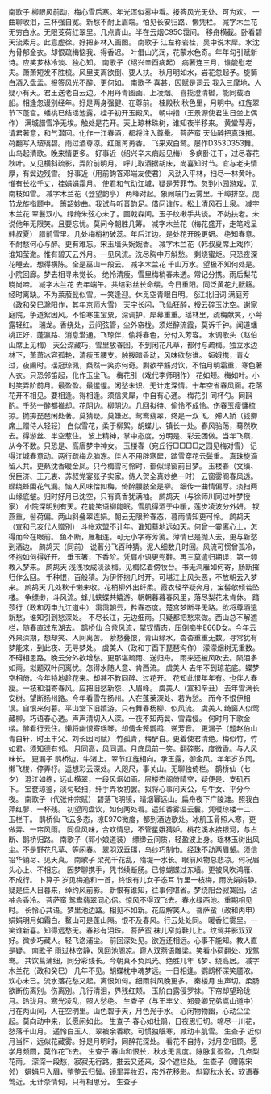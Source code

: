 <!-- { "loadSidebar": true } -->
南歌子
柳眼风前动，梅心雪后寒。年光浑似雾中看。报答风光无处、可为欢。 
一曲聊收泪，三杯强自宽。新愁不耐上眉端。怕见长安归路、懒凭栏。 
减字木兰花
无穷白水。无限芰荷红翠里。几点青山。半在云烟C95C霭间。 
移舟横截。卧看碧天流素月。此意虚徐。好把芗林入画图。 
南歌子
江左称岩桂，吴中说木犀。水沈为骨郁金衣。却恨疏梅恼我、得香迟。 
叶借山光润，花蒙水色奇。年年勾引赋新诗。应笑芗林冷淡、独心知。 
南歌子（绍兴辛酉病起）
病著连三月，谁能慰老夫。萧萧短发不胜梳。风里支离欲倒、要人扶。 
秋月明如水，岩花忽起予。旋篘白酒入盘盂。报答风光不醉、更何如。 
南歌子
喜甚，因赋是词云 
我入三摩地，人疑小有天。君王送老白云边。不用丹青图画、上凌烟。 
喜揽澄清辔，能同载酒船。相逢忽谩别经年。好是两身强健、在尊前。 
桂殿秋
秋色里，月明中。红旌翠节下蓬宫。蟠桃已结瑶池露，桂子初开玉殿风。 
朝中措（王景源使君生日坐上偶作）
满城腊雪净无埃。触处是花开。天上琼林珠树，谁知夜半移来。 
黄堂荐寿，请君著意，和气潜回。化作一江春酒，都将注入尊罍。 
菩萨蛮
天仙醉把真珠掷。荷翻写入玻璃碧。雨过酒尊凉。红蕖苒苒香。 
飞来双白鹭。屡作D353D353舞。山鸟起清歌。晚来情更多。 
好事近（绍兴辛未病起见梅）
多病卧江干，过尽春花秋叶。又见横斜疏影，弄阶前明月。 
呼儿取酒据胡床，尚喜知时节。宜与老夫情厚，有鬓边残雪。 
好事近（用前韵答邓端友使君）
风劲入平林，扫尽一林黄叶。惟有长松千丈，挂娟娟霜月。 
使君和气动江城，疑是芳菲节。忽到小园游戏，见南枝如雪。 
减字木兰花（登望韵亭）
两峰对起。象阙端门云雾里。千嶂排空。虎节龙旂指顾中。 
箫韶妙曲。我试与听音韵足。借问谁传。松上清风石上泉。 
减字木兰花
翠鬟双小。绿绮朱弦心未了。画戟森间。玉子纹楸手共谈。 
不妨扶老。未说他年无限笑。且要忘忧。莫问今朝胜几筹。 
减字木兰花（梅花盛开，走笔戏呈韩叔夏）
腊前雪里。几处梅梢初破蕊。年后江边。是处花开晚更妍。 
绝知春意。不耐愁何心与醉。更有难忘。宋玉墙头婉婉香。 
减字木兰花（韩叔夏席上戏作）
谁知莹澈。惟有碧天云外月。一见风流。洗尽胸中万斛愁。 
剩烧蜜炬。只恐夜深花睡去。想得横陈。全是巫山一段云。 
减字木兰花
千山万水。望极不知何处是。小院回廊。梦去相寻未觉长。 
绝怜清瘦。雪里梅梢春未透。常记分携。雨后梨花晓尚啼。 
减字木兰花
去年端午。共结彩丝长命缕。今日重阳。同泛黄花九酝觞。 
经时离缺。不为莱菔髭似雪。一笑逢迎。休觅空青眼自明。 
§江北旧词 
满庭芳（政和癸巳滁阳作，其年京师大雪）
天宇长闲，飞仙狂醉，挼云碎玉沈空。谢家庭院，争道絮因风。不怕寒生宝粟，深调护、犀幕重重。瑶林里，疏梅献笑，小萼露轻红。 
瑞龙。香绕处，云间弦管，尘外帘栊。须烂醉流霞，莫诉千钟。闻道蟠桃正好，蓬瀛路、消息潜通。飞琼伴，偷将春色，分付入芳容。 
水调歌头（赵伯山席上见梅）
天公深藏巧，雪里放春回。不到闲花凡草，都付与疏梅。独立水边林下，萧萧冰容孤艳，清瘦玉腰支。触拨暗香动，风味欲愁谁。 
姮娥携，青女过，夜阑时。瑶冠琼珮，粲然一笑亦何奇。剩欲举觞对饮，不怕月明霜重，寒色著人衣。只恐邻笛起，化作玉尘飞。 
梅花引（戏代李师明作）
花如颊。梅如叶。小时笑弄阶前月。最盈盈。最惺惺。闲愁未识、无计定深情。十年空省春风面。花落花开不相见。要相逢。得相逢。须信灵犀，中自有心通。 
梅花引
同杯勺。同斟酌。千愁一醉都推却。花阴边。柳阴边。几回拟待、偷怜不成怜。伤春玉瘦慵梳掠。抛掷琵琶闲处著。莫猜疑。莫嫌迟。鸳鸯翡翠，终是一双飞。 
殢人娇（钱卿席上赠侍人轻轻）
白似雪花，柔于柳絮。胡蝶儿、镇长一处。春风骀荡，蓦然吹去。得游丝、半空惹住。 
波上精神，掌中态度。分明是、彩云团做。当年飞燕，从今不数。只恐是、高唐梦中神女。 
玉楼春（宛丘行□□□□之园见梅对雪）
记得江城春意动。两行疏梅龙脑冻。佳人不用辟寒犀，踏雪穿花云鬓重。 
真珠旋滴留人共。更爇沈香暖金凤。只今梅雪可怜时，都似绿窗前日梦。 
玉楼春（文缜、倪巨济、王元衷、苏叔党宴张子实家。侍人贺全真妙绝一时）
云窗雾阁春风透。蝶绕蜂围花气漏。恼人风味恰如梅，倚醉腰肢全是柳。 
细传一曲情偏厚。淡扫两山缘底皱。归时好月已沈空，只有真香犹满袖。 
鹧鸪天（与徐师川同过叶梦授家）
小院深明别有天。花能笑语柳能眠。雪肌得酒于中暖，莲步凌波分外妍。 
钗燕重，髻荷偏。两山斜叠翠连娟。朝云无限矜春态，暮雨情知更可怜。 
鹧鸪天（宣和己亥代人赠别）
斗帐欢盟不计年。谁知蓦地远如天。何曾一霎离心上，怎得而今在眼前。 
鱼不断，雁相连。可无小字寄芳笺。薄情已是抛人去，更与新愁到酒边。 
鹧鸪天（同前）
说著分飞百种猜。泥人细数几时回。风流可惯曾孤冷，怀抱如何得好开。 
垂玉箸，下香阶。凭肩小语更兜鞋。再三莫遣归期误，第一频教入梦来。 
鹧鸪天
浅浅妆成淡淡梅。见梅忆着傍妆台。书无鸿雁如何寄，肠断摧归作么回。 
千种恨，百般猜。为伊怀抱几时开。可堪江上风头恶，不放朝云入梦来。 
鹧鸪天
几处秋千懒未收。花梢柳外出纤柔。霞衣轻举疑奔月，宝髻欹倾若坠楼。 
争缥缈，斗风流。蜂儿蛱蝶共嬉游。朝朝暮暮春风里，落尽梨花未肯休。 
踏莎行（政和丙申九江道中）
霭霭朝云，矜春态度。楚宫梦断寻无路。欲将尊酒遣新愁，谁知引到愁深处。 
不尽长江，无边细雨。只疑都把愁来做。西山总不解遮栏，随春直过东湖去。 
鹊桥仙
合卺风流，擘钗情态，压倒痴牛E66D女。今年云外果深期，想却笑、人间离苦。 
萦愁叠恨，青山绿水，杳杳重重无数。寻常犹有梦能来，到此夜、无寻梦处。 
虞美人（政和丁酉下琵琶沟作）
濛濛烟树无重数。不碍相思路。晚云分外欲增愁。更那堪疏雨、送归舟。 
雨来还被风吹去。陨泪多如雨。拟题双叶问离忧。怎得水随人意、肯西流。 
虞美人
去年不到琼花底。蝶梦空相倚。今年特地趁花来。却甚不教同醉、过花开。 
花知此恨年年有。也伴人春瘦。一枝和泪寄春风。应把旧愁新怨、入眉峰。 
虞美人（宣和辛丑）
去年雪满长安树。望断扬州路。今年看雪在扬州。人在蓬莱深处、若为愁。 
而今不恨伊相误。自恨来何暮。平山堂下旧嬉游。只有舞春杨柳、似风流。 
虞美人
绮窗人似莺藏柳。巧语春心透。声声清切入人深。一夜不知两鬓、雪霜侵。 
何时月下歌金缕。醉看行云住。懒将幽恨寄瑶琴。却倩金笼鹦鹉、递芳音。 
更漏子（题赵伯山青白轩，时王丰父、刘长因同赋）
竹孤青，梅酽白。更着使君清绝。梅似竹，竹如君。须知德有邻。 
月同高，风同调。月底风前一笑。翻碎影，度微香。与人风味长。 
更漏子
鹊桥边，牛渚上。翠节红旌相向。承玉露，御金风。年年岁岁同。 
懒飞梭，停弄杼。遥想彩云深处。人咫尺，事关山。无聊独倚栏。 
鹊桥仙（七夕）
澄江如练，远山横翠，一段风烟如画。层楼杰阁倚晴空，疑便是、支矶石下。 
宝奁琼鉴，淡匀轻扫，纤手弄妆初罢。拟将心事问天公，与牛女、平分今夜。 
南歌子（代张仲宗赋）
碧落飞明镜，晴烟幂远山。扁舟夜下广陵滩。照我白萍红蓼、一杯残。 
初望同盘饮，如何两处看。遥知香雾湿云鬟。凭暖琼楼十二、玉栏干。 
鹊桥仙
飞云多态，凉E97C微度，都到酒边歌处。冰肌玉骨照人寒，更做弄、一帘风雨。 
同盘风味，合欢情思，不管星娥猜妒。桃花溪水接银河，与占断、鹊桥归路。 
南歌子（郭小娘道装）
缥缈云间质，轻盈波上身。瑶林玉树出风尘。不是野花凡草、等闲春。 
翠羽双垂珥，乌纱巧制巾。经珠不动两眉颦。须信铅华销尽、见天真。 
南歌子
梁苑千花乱，隋堤一水长。眼前风物总悲凉。何况眉头心上、不相忘。 
因梦聊携手，凭书续断肠。已惊蝴蝶过东墙。更被风吹鸿雁、不成行。 
卜算子
岁见梅追和一首，终恨有儿女子态耳 
竹里一枝梅，雨洗娟娟静。疑是佳人日暮来，绰约风前影。 
新恨有谁知，往事何堪省。梦绕阳台寂寞回，沾袖余香冷。 
菩萨蛮
鸳鸯翡翠同心侣。惊风不得双飞去。春水绿西池。重期相见时。 
长怜心共语。梦里池边路。相见不如新。花应解笑人。 
菩萨蛮（政和丙申）
娟娟明月如霜白。鳌山可是蓬山隔。恨不及春风。行云处处同。 
暖香红雾里。一笑谁新喜。知得远愁无。春衫有泪珠。 
菩萨蛮
袜儿窄剪鞋儿上。纹鸳并影双双好。微步巧藏人。轻飞洛浦尘。 
前回深处见。欲近还相远。心事不能知。教人直是疑。 
南歌子
雨过林峦静，风回池阁凉。窥人双燕语雕梁。笑看小荷翻处、戏鸳鸯。 
共饮菖蒲细，同分彩线长。今朝真不负风光。绝胜几年飞梦、绕高居。 
减字木兰花（政和癸巳）
几年不见。胡蝶枕中魂梦远。一日相逢。鹦鹉杯深笑靥浓。 
欢心未已。流水落花愁又起。离恨如何。细雨斜风晚更多。 
秦楼月
虫声切。柔肠欲断伤离别。伤离别。几行清泪，界残红颊。 
玉阶白露侵罗袜。下帘却望玲珑月。玲珑月。寒光凌乱，照人愁绝。 
生查子（与王丰父、郑曼卿兄弟嵩山道中）
月在两山间，人在空明里。山色碧于天，月色光于水。 
心闲物物幽，心动尘尘起。莫向动中来，长愿闲如此。 
生查子
春心如杜鹃，日夜思归切。啼尽一川花，愁落千山月。 
遥怜白玉人，翠被余香歇。可惯独眠寒，减动丰肌雪。 
生查子
近似月当怀，远似花藏雾。好是月明时，同醉花深处。 
看花不自持，对月空相顾。愿学月频圆，莫作花飞去。 
生查子
春山和恨长，秋水无言度。脉脉复盈盈，几点梨花雨。 
深深一段愁，寂寂无行路。推去又还来，没个遮栏处。 
生查子（赠陈宋邻）
娟娟月入眉，整整云归鬓。镜里弄妆迟，帘外花移影。 
斜窥秋水长，软语春莺近。无计奈情何，只有相思分。 
生查子
